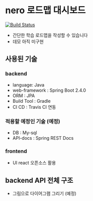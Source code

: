 # nero 로드맵 대시보드
[![Build Status](https://app.travis-ci.com/neuruSim/simso.svg?branch=master)](https://app.travis-ci.com/neuruSim/simso)
- 간단한 학습 로드맵을 작성할 수 있습니다
- 데모 아직 미구현
## 사용된 기술
### backend 
- language: Java
- web-framework : Spring Boot 2.4.0
- ORM : JPA
- Build Tool : Gradle
- CI CD : Travis CI 연동
### 적용할 예정인 기술 (예정)
- DB : My-sql
- API-docs : Spring REST Docs

### frontend
- UI react 오픈소스 활용

## backend API 전체 구조
- 그림으로 다이어그램 그리기 (예정)
